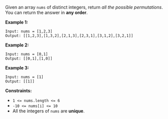 Given an array `nums` of distinct integers, return _all the possible
permutations_. You can return the answer in **any order**.



**Example 1:**

    
    
    Input: nums = [1,2,3]
    Output: [[1,2,3],[1,3,2],[2,1,3],[2,3,1],[3,1,2],[3,2,1]]
    

**Example 2:**

    
    
    Input: nums = [0,1]
    Output: [[0,1],[1,0]]
    

**Example 3:**

    
    
    Input: nums = [1]
    Output: [[1]]
    



**Constraints:**

  * `1 <= nums.length <= 6`
  * `-10 <= nums[i] <= 10`
  * All the integers of `nums` are **unique**.

